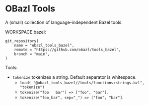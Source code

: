 # OBazl Tools

A (small) collection of language-independent Bazel tools.

WORKSPACE.bazel:

```
git_repository(
    name = "obazl_tools_bazel",
    remote = "https://github.com/obazl/tools_bazel",
    branch = "main",
)
```

Tools:

* `tokenize` tokenizes a string. Default separator is whitespace.
  * `load( "@obazl_tools_bazel//tools/functions:strings.bzl", "tokenize")`
  * `tokenize("foo   bar") => ["foo", "bar"]`.
  * `tokenize("foo_bar", sep="_") => ["foo", "bar"]`.
```


